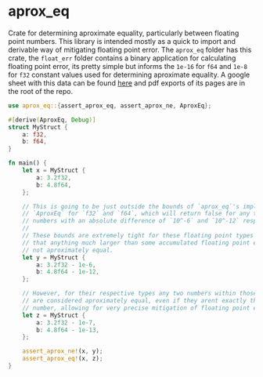 # aprox_eq
Crate for determining aproximate equality, particularly between floating point numbers. This library is intended mostly as a quick to import and derivable way of mitigating floating point error. The `aprox_eq` folder has this crate, the `float_err` folder contains a binary application for calculating floating point error, its pretty simple but informs the `1e-16` for `f64` and `1e-8` for `f32` constant values used for determining aproximate equality. A google sheet with this data can be found [here](https://docs.google.com/spreadsheets/d/1In00LHwgNE-IQBjctHq1QW63a7rRg4kM2sKsBDc1dkk/edit?usp=sharing) and pdf exports of its pages are in the root of the repo.

```rust
use aprox_eq::{assert_aprox_eq, assert_aprox_ne, AproxEq};

#[derive(AproxEq, Debug)]
struct MyStruct {
    a: f32,
    b: f64,
}

fn main() {
    let x = MyStruct {
        a: 3.2f32,
        b: 4.8f64,
    };

    // This is going to be just outside the bounds of `aprox_eq`'s impl of
    // `AproxEq` for `f32` and `f64`, which will return false for any two
    // numbers with an absolute difference of `10^-6` and `10^-12` respectively.
    //
    // These bounds are extremely tight for these floating point types to ensure
    // that anything much larger than some accumulated floating point error is
    // not aproximately equal.
    let y = MyStruct {
        a: 3.2f32 - 1e-6,
        b: 4.8f64 - 1e-12,
    };

    // However, for their respective types any two numbers within those bounds
    // are considered aproximately equal, even if they arent exactly the same
    // number, allowing for very precise mitigation of floating point error.
    let z = MyStruct {
        a: 3.2f32 - 1e-7,
        b: 4.8f64 - 1e-13,
    };

    assert_aprox_ne!(x, y);
    assert_aprox_eq!(x, z);
}
```

